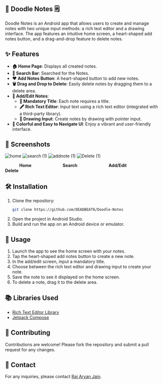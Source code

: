 ## 🎨 Doodle Notes 🗒 

Doodle Notes is an Android app that allows users to create and manage notes with two unique input methods: a rich text editor and a drawing interface. The app features an intuitive home screen, a heart-shaped add notes button, and a drag-and-drop feature to delete notes.

## ✨ Features

- **🏠 Home Page**: Displays all created notes.
- **🔎 Search Bar**: Searched for the Notes.
- **❤️ Add Notes Button**: A heart-shaped button to add new notes.
- **🗑️ Drag and Drop to Delete**: Easily delete notes by dragging them to a delete area.
- **📝 Add/Edit Notes**: 
  - **🔖 Mandatory Title**: Each note requires a title.
  - **🖋️ Rich Text Editor**: Input text using a rich text editor (integrated with a third-party library).
  - **🎨 Drawing Input**: Create notes by drawing with pointer input.
- **🌈 Colorful and Easy to Navigate UI**: Enjoy a vibrant and user-friendly interface.

## 📸 Screenshots
![home](https://github.com/user-attachments/assets/5f5007a2-9377-4045-b86c-34107b5c7408) 
![search (1)](https://github.com/user-attachments/assets/811347c3-72d2-4df4-8c11-e820ee603e86) 
![addnote (1)](https://github.com/user-attachments/assets/4891ff0a-6341-4938-81fb-a67565d6db4f) 
![Delete (1)](https://github.com/user-attachments/assets/ca3167a6-f2db-497c-ad47-d82f783e8193) 

**&nbsp;&nbsp;&nbsp;&nbsp;&nbsp;&nbsp;&nbsp;&nbsp;&nbsp;&nbsp;&nbsp;&nbsp;&nbsp;
Home&nbsp;&nbsp;&nbsp;&nbsp;&nbsp;&nbsp;&nbsp;&nbsp;&nbsp;&nbsp;&nbsp;&nbsp;&nbsp;&nbsp;&nbsp;&nbsp;&nbsp;&nbsp;&nbsp;&nbsp;&nbsp;&nbsp;&nbsp;&nbsp;&nbsp;&nbsp;&nbsp;&nbsp;&nbsp;&nbsp;
Search&nbsp;&nbsp;&nbsp;&nbsp;&nbsp;&nbsp;&nbsp;&nbsp;&nbsp;&nbsp;&nbsp;&nbsp;&nbsp;&nbsp;&nbsp;&nbsp;&nbsp;&nbsp;&nbsp;&nbsp;&nbsp;&nbsp;&nbsp;&nbsp;&nbsp;&nbsp;&nbsp;&nbsp;&nbsp;&nbsp;
Add/Edit&nbsp;&nbsp;&nbsp;&nbsp;&nbsp;&nbsp;&nbsp;&nbsp;&nbsp;&nbsp;&nbsp;&nbsp;&nbsp;&nbsp;&nbsp;&nbsp;&nbsp;&nbsp;&nbsp;&nbsp;&nbsp;&nbsp;&nbsp;&nbsp;&nbsp;&nbsp;&nbsp;&nbsp;&nbsp;&nbsp;
Delete**


## 🛠️ Installation

1. Clone the repository:
    ```sh
    git clone https://github.com/DEADBEAT6/Doodle-Notes
    ```
2. Open the project in Android Studio.
3. Build and run the app on an Android device or emulator.

## 🚀 Usage

1. Launch the app to see the home screen with your notes.
2. Tap the heart-shaped add notes button to create a new note.
3. In the add/edit screen, input a mandatory title.
4. Choose between the rich text editor and drawing input to create your note.
5. Save the note to see it displayed on the home screen.
6. To delete a note, drag it to the delete area.

## 📚 Libraries Used

- [Rich Text Editor Library](https://github.com/MohamedRejeb/Compose-Rich-Editor)
- [Jetpack Compose](https://developer.android.com/jetpack/compose)

## 🤝 Contributing

Contributions are welcome! Please fork the repository and submit a pull request for any changes.

## 📧 Contact

For any inquiries, please contact [Raj Aryan Jain](mailto:rajjnn2003@gmail.com).
